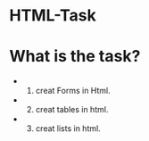 # HTML-Task
# What is the task?
- 1. creat Forms in Html.
- 2. creat tables in html.
- 3. creat lists in html.